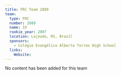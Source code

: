 ```yaml
---
title: FRC Team 2089
team:
  type: FRC
  number: 2089
  name: IO
  rookie_year: 2007
  location: Lajeado, RS, Brazil
  sponsors:
    - Colégio Evangélico Alberto Torres High School
  links:
    Website: 
---
```

No content has been added for this team